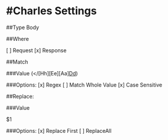 #Charles Settings
=================

##Type
Body

##Where

[ ] Request
[x] Response


##Match

###Value
(</[Hh][Ee][Aa][Dd](>|\s))

###Options:
[x] Regex
[ ] Match Whole Value
[x] Case Sensitive

##Replace:

###Value
<script data-provider="sitecues-proxy" type="text/javascript" src="http://localhost:8000/tools/load-script/sitecues-load-script.js"></script> $1

###Options:
[x] Replace First
[ ] ReplaceAll